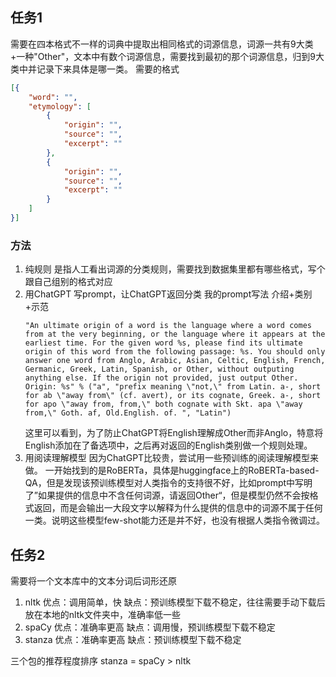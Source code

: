 ## 任务1
需要在四本格式不一样的词典中提取出相同格式的词源信息，词源一共有9大类+一种"Other"，文本中有数个词源信息，需要找到最初的那个词源信息，归到9大类中并记录下来具体是哪一类。
需要的格式
```Json
[{
	"word": "",
	"etymology": [
		{
			"origin": "",
			"source": "",
			"excerpt": ""
		},
        {
			"origin": "",
			"source": "",
			"excerpt": ""
		}
    ]
}]
```

### 方法
1. 纯规则
	是指人工看出词源的分类规则，需要找到数据集里都有哪些格式，写个跟自己组别的格式对应
2. 用ChatGPT
	写prompt，让ChatGPT返回分类
	我的prompt写法 介绍+类别+示范
	```Plain
	"An ultimate origin of a word is the language where a word comes from at the very beginning, or the language where it appears at the earliest time. For the given word %s, please find its ultimate origin of this word from the following passage: %s. You should only answer one word from Anglo, Arabic, Asian, Celtic, English, French, Germanic, Greek, Latin, Spanish, or Other, without outputing anything else. If the origin not provided, just output Other. Origin: %s" % ("a", "prefix meaning \"not,\" from Latin. a-, short for ab \"away from\" (cf. avert), or its cognate, Greek. a-, short for apo \"away from, from,\" both cognate with Skt. apa \"away from,\" Goth. af, Old.English. of. ", "Latin")
	```
	这里可以看到，为了防止ChatGPT将English理解成Other而非Anglo，特意将English添加在了备选项中，之后再对返回的English类别做一个规则处理。
3. 用阅读理解模型
	因为ChatGPT比较贵，尝试用一些预训练的阅读理解模型来做。
	一开始找到的是RoBERTa，具体是huggingface上的RoBERTa-based-QA，但是发现该预训练模型对人类指令的支持很不好，比如prompt中写明了”如果提供的信息中不含任何词源，请返回Other“，但是模型仍然不会按格式返回，而是会输出一大段文字以解释为什么提供的信息中的词源不属于任何一类。说明这些模型few-shot能力还是并不好，也没有根据人类指令微调过。


## 任务2
需要将一个文本库中的文本分词后词形还原
1. nltk
	优点：调用简单，快
	缺点：预训练模型下载不稳定，往往需要手动下载后放在本地的nltk文件夹中，准确率低一些
2. spaCy
	优点：准确率更高
	缺点：调用慢，预训练模型下载不稳定
3. stanza
	优点：准确率更高
	缺点：预训练模型下载不稳定

三个包的推荐程度排序
stanza = spaCy > nltk